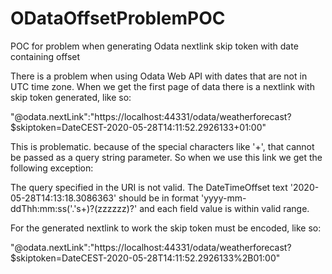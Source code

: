 # ODataOffsetProblemPOC
POC for problem when generating Odata nextlink skip token with date containing offset

There is a problem when using Odata Web API with dates that are not in UTC time zone.
When we get the first page of data there is a nextlink with skip token generated, like so:

"@odata.nextLink":"https://localhost:44331/odata/weatherforecast?$skiptoken=DateCEST-2020-05-28T14:11:52.2926133+01:00"

This is problematic. because of the special characters like '+', that cannot be passed as a query string parameter.
So when we use this link we get the following exception:

The query specified in the URI is not valid. The DateTimeOffset text '2020-05-28T14:13:18.3086363' should be in format 'yyyy-mm-ddThh:mm:ss('.'s+)?(zzzzzz)?' and each field value is within valid range.

For the generated nextlink to work the skip token must be encoded, like so:

"@odata.nextLink":"https://localhost:44331/odata/weatherforecast?$skiptoken=DateCEST-2020-05-28T14:11:52.2926133%2B01:00"
